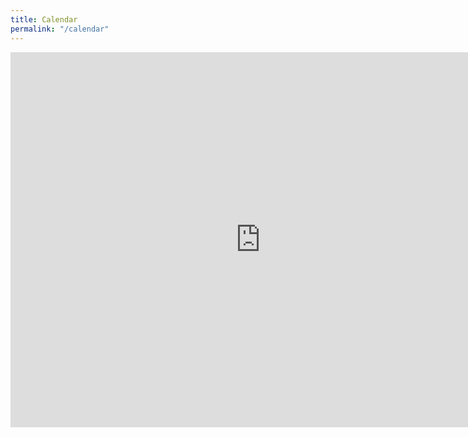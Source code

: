 ```yaml
---
title: Calendar
permalink: "/calendar"
---
```


<iframe src="https://calendar.google.com/calendar/b/2/embed?height=600&amp;wkst=1&amp;bgcolor=%23FFFFFF&amp;src=team.firedragon.fll%40gmail.com&amp;color=%231B887A&amp;ctz=America%2FNew_York" style="border-width:0" width="800" height="600" frameborder="0" scrolling="no"></iframe>
